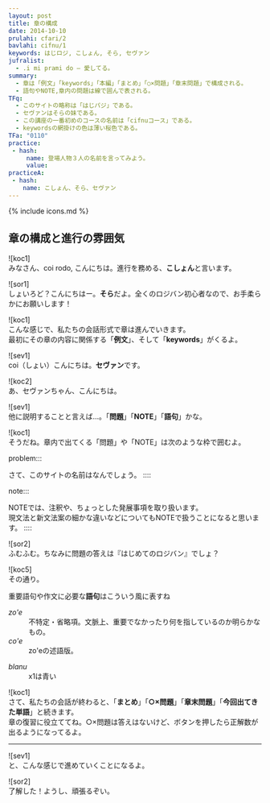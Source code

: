 ```yaml
---
layout: post
title: 章の構成
date: 2014-10-10
prulahi: cfari/2
bavlahi: cifnu/1
keywords: はじロジ, こしょん, そら, セヴァン
jufralist: 
  - .i mi prami do ― 愛してる。
summary:
  - 章は「例文」「keywords」「本編」「まとめ」「○×問題」「章末問題」で構成される。
  - 語句やNOTE,章内の問題は線で囲んで表される。
TFq:
  - このサイトの略称は「はじパジ」である。
  - セヴァンはそらの妹である。
  - この講座の一番初めのコースの名前は「cifnuコース」である。
  - keywordsの網掛けの色は薄い桜色である。
TFa: "0110"
practice:
 - hash:
     name: 登場人物３人の名前を言ってみよう。
     value: 
practiceA:
 - hash:
    name: こしょん、そら、セヴァン
---
```

{% include icons.md %}

## 章の構成と進行の雰囲気

![koc1]  
みなさん、coi rodo, こんにちは。進行を務める、<b>こしょん</b>と言います。

![sor1]  
しょいろど？こんにちはー。<b>そら</b>だよ。全くのロジバン初心者なので、お手柔らかにお願いします！

![koc1]  
こんな感じで、私たちの会話形式で章は進んでいきます。  
最初にその章の内容に関係する「<b>例文</b>」、そして「<b>keywords</b>」がくるよ。

![sev1]  
coi（しょい）こんにちは。<b>セヴァン</b>です。

![koc2]  
あ、セヴァンちゃん、こんにちは。

![sev1]  
他に説明することと言えば…。「<b>問題</b>」「<b>NOTE</b>」「<b>語句</b>」かな。

![koc1]  
そうだね。章内で出てくる「問題」や「NOTE」は次のような枠で囲むよ。

problem:::

さて、このサイトの名前はなんでしょう。
::::

note:::

NOTEでは、注釈や、ちょっとした発展事項を取り扱います。  
現文法と新文法案の細かな違いなどについてもNOTEで扱うことになると思います。
::::

![sor2]  
ふむふむ。ちなみに問題の答えは『はじめてのロジバン』でしょ？

![koc5]  
その通り。  

重要語句や作文に必要な<b>語句</b>はこういう風に表すね

<dl class="box valsi drani">
<dt><dfn>zo'e</dfn></dt>
<dd >不特定・省略項。文脈上、重要でなかったり何を指しているのか明らかなもの。</dd>
<dt ><dfn>co'e</dfn></dt>
<dd >zo'eの述語版。</dd>
</dl>

<dl class="box valsi">
<dt><dfn>blanu</dfn></dt>
<dd >x1は青い</dd>
</dl>

![koc1]  
さて、私たちの会話が終わると、「<b>まとめ</b>」「<b>○×問題</b>」「<b>章末問題</b>」「<b>今回出てきた単語</b>」と続きます。  
章の復習に役立ててね。○×問題は答えはないけど、ボタンを押したら正解数が出るようになってるよ。

- - -

![sev1]  
と、こんな感じで進めていくことになるよ。

![sor2]  
了解した！ようし、頑張るぞい。
